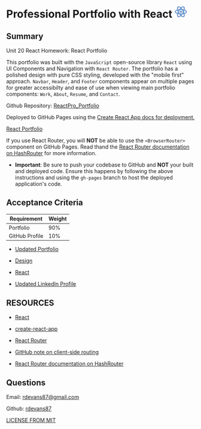 # Professional Portfolio with React <img src="ryansreactapp/src/assets/icons8-react.png">
## Summary

 Unit 20 React Homework: React Portfolio

This portfolio was built with the `JavaScript` open-source library `React` using UI Components and Navigation with `React Router`. The portfolio has a polished design with pure CSS styling, developed with the "mobile first" approach. `Navbar`, `Header`, and `Footer` components appear on multiple pages for greater accessibilty and ease of use when viewing main portfolio components: `Work`, `About`, `Resume`, and `Contact`.

Github Repository: [ReactPro_Portfolio](/)

Deployed to GitHub Pages using the [Create React App docs for deployment.](https://create-react-app.dev/docs/deployment/#github-pages)

[React Portfolio](/)


If you use React Router, you will **NOT** be able to use the `<BrowserRouter>` component on GitHub Pages. Read thand the [React Router documentation on HashRouter](https://reactrouter.com/web/api/HashRouter) for more information.


* **Important**: Be sure to push your codebase to GitHub and **NOT** your built and deployed code. Ensure this happens by following the above instructions and using the `gh-pages` branch to host the deployed application's code.

## Acceptance Criteria

| Requirement    | Weight |
| -------------- | ------ |
| Portfolio      | 90%    |
| GitHub Profile | 10%    |


* [Updated Portfolio](#updated-portfolio)

* [Design](#design)

* [React](#react)

* [Updated LinkedIn Profile](#updated-linkedin-profile)

## RESOURCES

* [React](https://reactjs)

* [create-react-app](https://github.com/facebook/create-react-app)

* [React Router](https://reactrouter.com/)

* [GitHub note on client-side routing](https://create-react-app.dev/docs/deployment/#notes-on-client-side-routing) 

* [React Router documentation on HashRouter](https://reactrouter.com/web/api/HashRouter) 



## Questions
 
 Email: <a href="mailto:rdevans87@gmail.com">rdevans87@gmail.com</a>

 Github: <a href="https://github.com/rdevans87">rdevans87</a>


[LICENSE FROM MIT](/Users/ryanevans/ORM-ECommerce-BackEnd/LICENSE)
